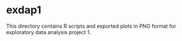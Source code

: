 # exdap1
This directory contains R scripts and exported plots in PNG format for exploratory data analysis project 1.
